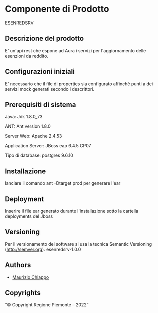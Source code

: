 # Componente di Prodotto

ESENREDSRV

## Descrizione del prodotto

E' un'api rest che espone ad Aura i servizi per l'aggiornamento delle esenzioni da reddito.

## Configurazioni iniziali

E' necessario che il file di properties sia configurato affinchè punti a dei servizi mock generati secondo i descrittori.

## Prerequisiti di sistema

Java: Jdk 1.8.0_73

ANT: Ant version 1.8.0

Server Web: Apache 2.4.53

Application Server: JBoss eap 6.4.5 CP07

Tipo di database: postgres 9.6.10 

## Installazione

lanciare il comando ant -Dtarget prod per generare l'ear

## Deployment

Inserire il file ear generato durante l'installazione sotto la cartella deployments del Jboss

## Versioning

Per il versionamento del software si usa la tecnica Semantic Versioning (http://semver.org).
esenredsrv-1.0.0

## Authors

* [Maurizio Chiappo](https://github.com/maurizio-chiappo)

## Copyrights

“© Copyright Regione Piemonte – 2022”